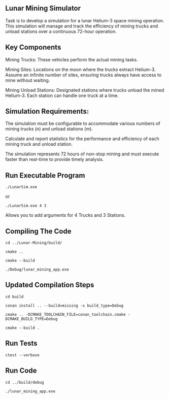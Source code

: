 ## Lunar Mining Simulator

Task is to develop a simulation for a lunar Helium-3 space mining operation. This
simulation will manage and track the efficiency of mining trucks and unload stations over a
continuous 72-hour operation.

## Key Components

Mining Trucks: These vehicles perform the actual mining tasks.

Mining Sites: Locations on the moon where the trucks extract Helium-3. Assume an infinite
number of sites, ensuring trucks always have access to mine without waiting.

Mining Unload Stations: Designated stations where trucks unload the mined Helium-3. Each
station can handle one truck at a time.


## Simulation Requirements:

The simulation must be configurable to accommodate various numbers of mining trucks (n)
and unload stations (m).

Calculate and report statistics for the performance and efficiency of each mining truck and
unload station.

The simulation represents 72 hours of non-stop mining and must execute faster than
real-time to provide timely analysis.

## Run Executable Program

`./LunarSim.exe`

or

`./LunarSim.exe 4 3` 

Allows you to add arguments for 4 Trucks and 3 Stations.

## Compiling The Code

`cd ../Lunar-Mining/build/`

`cmake ..`

`cmake --build`

`./Debug/lunar_mining_app.exe`

## Updated Compilation Steps

`cd build`

`conan install .. --build=missing -s build_type=Debug`

`cmake .. -DCMAKE_TOOLCHAIN_FILE=conan_toolchain.cmake -DCMAKE_BUILD_TYPE=Debug`

`cmake --build .`

## Run Tests

`ctest --verbose`

## Run Code

`cd ../build/debug`

`./lunar_mining_app.exe`

